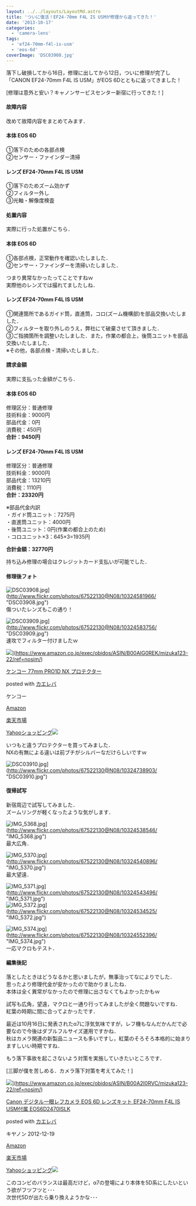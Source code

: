 ```yaml
---
layout: ../../layouts/LayoutMd.astro
title: 'ついに復活！EF24-70mm F4L IS USMが修理から返ってきた！'
date: '2013-10-17'
categories:
  - 'camera-lens'
tags:
  - 'ef24-70mm-f4l-is-usm'
  - 'eos-6d'
coverImage: 'DSC03908.jpg'
---
```


落下し破損してから16日，修理に出してから12日，ついに修理が完了し「CANON EF24-70mm F4L IS USM」がEOS 6Dとともに返ってきました！

[修理は意外と安い？キャノンサービスセンター新宿に行ってきた！]

#### 故障内容

改めて故障内容をまとめてみます．

#### 本体 EOS 6D

①落下のための各部点検  
②センサー・ファインダー清掃

#### レンズ EF24-70mm F4L IS USM

①落下のためズーム効かず  
②フィルター外し  
③光軸・解像度検査

#### 処置内容

実際に行った処置がこちら．

#### 本体 EOS 6D

①各部点検，正常動作を確認いたしました．  
②センサー・ファインダーを清掃いたしました．

つまり異常なかったってことですねｗ  
実際他のレンズでは撮れてましたしね．

#### レンズ EF24-70mm F4L IS USM

①関連箇所であるガイド筒，直進筒，コロ(ズーム機構部)を部品交換いたしました．  
②フィルターを取り外しのうえ，弊社にて破棄させて頂きました．  
③ご指摘箇所を調整いたしました．また，作業の都合上，後筒ユニットを部品交換いたしました．  
※その他，各部点検・清掃いたしました．

#### 請求金額

実際に支払った金額がこちら．

#### 本体 EOS 6D

修理区分：普通修理  
技術料金：9000円  
部品代金：0円  
消費税：450円  
**合計：9450円**

#### レンズ EF24-70mm F4L IS USM

修理区分：普通修理  
技術料金：9000円  
部品代金：13210円  
消費税：1110円  
**合計：23320円**

※部品代金内訳  
・ガイド筒ユニット：7275円  
・直進筒ユニット：4000円  
・後筒ユニット：0円(作業の都合上のため)  
・コロユニット×3：645×3=1935円

**合計金額：32770円**

持ち込み修理の場合はクレジットカード支払いが可能でした．

#### 修理後フォト

![DSC03908.jpg](/archive/images/10324581966_ac17f6e697_b.jpg)](http://www.flickr.com/photos/67522130@N08/10324581966/ "DSC03908.jpg")  
傷ついたレンズもこの通り！

![DSC03909.jpg](/archive/images/10324583756_d7e2941f57_b.jpg)](http://www.flickr.com/photos/67522130@N08/10324583756/ "DSC03909.jpg")  
速攻でフィルター付けましたｗ

![](/archive/images/414%2BuoO0L%2BL._SL160_.jpg)](https://www.amazon.co.jp/exec/obidos/ASIN/B00AIG0REK/mizuka123-22/ref=nosim/)

[ケンコー 77mm PRO1D NX プロテクター](https://www.amazon.co.jp/exec/obidos/ASIN/B00AIG0REK/mizuka123-22/ref=nosim/)

posted with [カエレバ](http://kaereba.com)

ケンコー

[Amazon](http://www.amazon.co.jp/gp/search?keywords=PRO1D&__mk_ja_JP=%83J%83%5E%83J%83i&tag=mizuka123-22 'アマゾン')

[楽天市場](http://hb.afl.rakuten.co.jp/hgc/032b53ee.4b34c5ee.0f4a541e.f440145e/?pc=http%3A%2F%2Fsearch.rakuten.co.jp%2Fsearch%2Fmall%2FPRO1D%2F-%2Ff.1-p.1-s.1-sf.0-st.A-v.2%3Fx%3D0%26scid%3Daf_ich_link_urltxt%26m%3Dhttp%3A%2F%2Fm.rakuten.co.jp%2F '楽天市場')

[Yahooショッピング![](//ad.jp.ap.valuecommerce.com/servlet/gifbanner?sid=3066752&pid=881990642)](//ck.jp.ap.valuecommerce.com/servlet/referral?sid=3066752&pid=881990642&vc_url=http%3A%2F%2Fshopping.search.yahoo.co.jp%2Fsearch%3FuIv%3Don%26ei%3DUTF-8%26tab_ex%3Dcommerce%26slider%3D0%26va%3DPRO1D 'Yahooショッピング')

いつもと違うプロテクターを買ってみました．  
NXの有無による違いは前ブチがシルバーなだけらしいですｗ

![DSC03910.jpg](/archive/images/10324738903_0812a9f694_b.jpg)](http://www.flickr.com/photos/67522130@N08/10324738903/ "DSC03910.jpg")

#### 復帰試写

新宿周辺で試写してみました．  
ズームリングが軽くなったような気がします．

![IMG_5368.jpg](/archive/images/10324538546_60239aa5d0_b.jpg)](http://www.flickr.com/photos/67522130@N08/10324538546/ "IMG_5368.jpg")  
最大広角．

![IMG_5370.jpg](/archive/images/10324540896_bc8d5f6634_b.jpg)](http://www.flickr.com/photos/67522130@N08/10324540896/ "IMG_5370.jpg")  
最大望遠．

![IMG_5371.jpg](/archive/images/10324543496_92f2fa7da4_b.jpg)](http://www.flickr.com/photos/67522130@N08/10324543496/ "IMG_5371.jpg")  
![IMG_5372.jpg](/archive/images/10324534525_ed13499fb5_b.jpg)](http://www.flickr.com/photos/67522130@N08/10324534525/ "IMG_5372.jpg")

![IMG_5374.jpg](/archive/images/10324552396_ff6e45eb35_b.jpg)](http://www.flickr.com/photos/67522130@N08/10324552396/ "IMG_5374.jpg")  
一応マクロもテスト．

#### 編集後記

落としたときはどうなるかと思いましたが，無事治ってなによりでした．  
思ったより修理代金が安かったので助かりましたね．  
本体は全く異常がなかったので修理に出さなくてもよかったかもｗ

試写も広角，望遠，マクロと一通り行ってみましたが全く問題ないですね．  
紅葉の時期に間に合ってよかったです．

最近は10月16日に発表されたα7に浮気気味ですが，レフ機もなんだかんだで必要なので今後はダブルフルサイズ運用ですかね．  
秋はカメラ関連の新製品ニュースも多いですし，紅葉のそろそろ本格的に始まりますしいい時期ですね．

もう落下事故を起こさないよう対策を実施していきたいところです．

[三脚が僕を苦しめる．カメラ落下対策を考えてみた！]

![](/archive/images/51mqBe9RG4L._SL160_.jpg)](https://www.amazon.co.jp/exec/obidos/ASIN/B00A2I0RVC/mizuka123-22/ref=nosim/)

[Canon デジタル一眼レフカメラ EOS 6D レンズキット EF24-70mm F4L IS USM付属 EOS6D2470ISLK](https://www.amazon.co.jp/exec/obidos/ASIN/B00A2I0RVC/mizuka123-22/ref=nosim/)

posted with [カエレバ](http://kaereba.com)

キヤノン 2012-12-19

[Amazon](http://www.amazon.co.jp/gp/search?keywords=EF24-70mm%20F4L%20EOS6D2470ISLK&__mk_ja_JP=%83J%83%5E%83J%83i&tag=mizuka123-22 'アマゾン')

[楽天市場](http://hb.afl.rakuten.co.jp/hgc/032b53ee.4b34c5ee.0f4a541e.f440145e/?pc=http%3A%2F%2Fsearch.rakuten.co.jp%2Fsearch%2Fmall%2FEF24-70mm%2520F4L%2520EOS6D2470ISLK%2F-%2Ff.1-p.1-s.1-sf.0-st.A-v.2%3Fx%3D0%26scid%3Daf_ich_link_urltxt%26m%3Dhttp%3A%2F%2Fm.rakuten.co.jp%2F '楽天市場')

[Yahooショッピング![](//ad.jp.ap.valuecommerce.com/servlet/gifbanner?sid=3066752&pid=881990642)](//ck.jp.ap.valuecommerce.com/servlet/referral?sid=3066752&pid=881990642&vc_url=http%3A%2F%2Fshopping.search.yahoo.co.jp%2Fsearch%3FuIv%3Don%26ei%3DUTF-8%26tab_ex%3Dcommerce%26slider%3D0%26va%3DEF24-70mm%2520F4L%2520EOS6D2470ISLK 'Yahooショッピング')

このコンビのバランスは最高だけど，α7の登場により本体を5D系にしたいという欲がフツフツと･･･  
次世代5Dが出たら乗り換えようかな･･･
